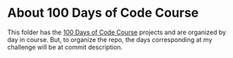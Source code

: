 # About 100 Days of Code Course
This folder has the [100 Days of Code Course](https://www.udemy.com/course/100-days-of-code) projects and are organized by day in course.
But, to organize the repo, the days corresponding at my challenge will be at commit description.
